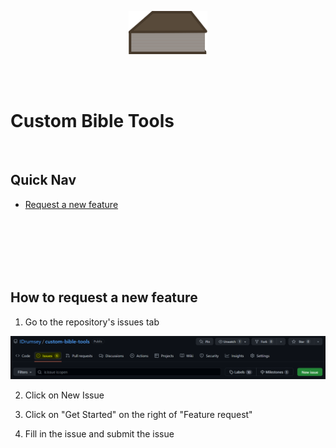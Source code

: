 <!-- https://stackoverflow.com/questions/12090472/how-do-i-center-an-image-in-the-readme-md-file-on-github -->
<p align="center">
    <img src="./public/bible-icon.svg" style="width: 25%;" />
</p>

</br>
</br>

# Custom Bible Tools

</br>


## Quick Nav

- [Request a new feature](#how-to-request-a-new-feature)

</br>
</br>
</br>
</br>
</br>

## How to request a new feature

1. Go to the repository's issues tab

![Requesting a new feature - Step 1](/public/new-feature-request-step-1.png)

2. Click on New Issue

3. Click on "Get Started" on the right of "Feature request"

4. Fill in the issue and submit the issue
